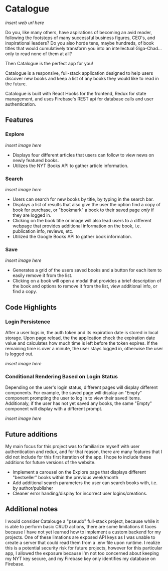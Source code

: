# Catalogue

*insert web url here*


Do you, like many others, have aspirations of becoming an avid reader, following the footsteps of many successful business figures, CEO's, and inspirational leaders? Do you also horde tens, maybe hundreds, of book titles that would cumulatively transform you into an intellectual Giga-Chad... only to read none of them at all? 

Then Catalogue is the perfect app for you!

Catalogue is a responsive, full-stack application designed to help users discover new books and keep a list of any books they would like to read in the future. 

Catalogue is built with React Hooks for the frontend, Redux for state management, and uses Firebase's REST api for database calls and user authentication.

## Features

### Explore
*insert image here*
* Displays four different articles that users can follow to view news on newly featured books. 
* Utilizes the NYT Books API to gather article information.

### Search
*insert image here*
* Users can search for new books by title, by typing in the search bar. 
* Displays a list of results that also give the user the option find a copy of book for purchase, or "bookmark" a book to their saved page *only* if they are logged in. 
* Clicking on the book title or image will also lead users to a different webpage that provides additional information on the book, i.e. publication info, reviews, etc. 
* Utilized the Google Books API to gather book information.

### Save 
*insert image here*
* Generates a grid of the users saved books and a button for each item to easily remove it from the list.
* Clicking on a book will open a modal that provides a brief description of the book and options to remove it from the list, view additional info, or find a copy. 

## Code Highlights

### Login Persistence
After a user logs in, the auth token and its expiration date is stored in local storage. Upon page reload, the the application check the expiration date value and calculates how much time is left before the token expires. If the remaining time is over a minute, the user stays logged in, otherwise the user is logged out. 

*insert image here*

### Conditional Rendering Based on Login Status
Depending on the user's login status, different pages will display different components. For example, the saved page will display an "Empty" component prompting the user to log in to view their saved items. Additionaly, if the user has not yet saved any books, the same "Empty" component will display with a different prompt. 

*insert image here*

## Future additions
My main focus for this project was to familiarize myself with user authentication and redux, and for that reason, there are many features that I did not include for this first iteration of the app. I hope to include these additions for future versions of the website. 

* Implement a carousel on the Explore page that displays different "bestseller" books within the previous week/month
* Add additional search parameters the user can search books with, i.e. by author/publisher
* Cleaner error handing/display for incorrect user logins/creations. 

## Additional notes
I would consider Catalouge a "pseudo" full-stack project, because while it is able to perform basic CRUD actions, there are some limitations it faces because I have not yet learned how to implement a custom backend for my projects. One of these limations are exposed API keys as I was unable to create a server that could read them from a .env file upon runtime. I realize this is a potential security risk for future projects, however for this particular app, I allowed the exposure because I'm not too concerned about keeping my NYT key secure, and my Firebase key only identifies my database on Firebase.
